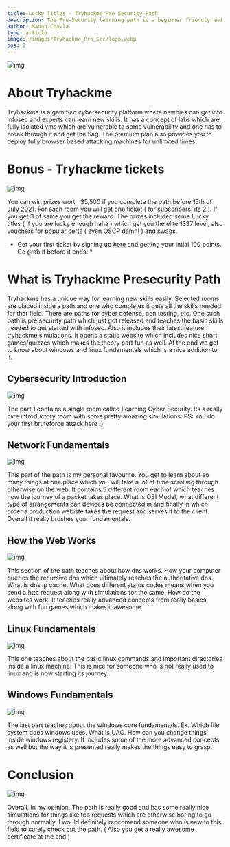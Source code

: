 ```yaml
---
title: Lucky Titles - Tryhackme Pre Security Path
description: The Pre-Security learning path is a beginner friendly and fun way to learn the basics. 
author: Manan Chawla
type: article
image: /images/Tryhackme_Pre_Sec/logo.webp
pos: 2
---
```

![img](/images/Tryhackme_Pre_Sec/logo.webp)
# About Tryhackme

Tryhackme is a gamified cybersecurity platform where newbies can get into infosec and experts can learn new skills. It has a concept of labs which are fully isolated vms which are vulnerable to some vulnerability and one has to break through it and get the flag. The premium plan also provides you to deploy fully browser based attacking machines for unlimited times.

# Bonus - Tryhackme tickets

![img](/images/Tryhackme_Pre_Sec/tickets.webp)

You can win prizes worth $5,500 if you complete the path before 15th of July 2021. For each room you will get one ticket ( for subscribers, its 2 ). If you get 3 of same you get the reward. The prizes included some Lucky titles ( If you are lucky enough haha ) which get you the elite 1337 level, also vouchers for popular certs ( even OSCP damn! ) and swags.
* Get your first ticket by signing up [here](https://tryhackme.com/signup?referrer=a7b70fe042fa5dd991076e6f7b45f53b0a380dc2) and getting your intial 100 points. Go grab it before it ends! *

# What is Tryhackme Presecurity Path

Tryhackme has a unique way for learning new skills easily. Selected rooms are placed inside a path and one who completes it gets all the skills needed for that field. There are paths for cyber defense, pen testing, etc. One such path is pre security path which just got released and teaches the basic skills needed to get started with infosec. Also it includes their latest feature, tryhackme simulations. It opens a static website which includes nice short games/quizzes which makes the theory part fun as well. At the end we get to know about windows and linux fundamentals which is a nice addition to it.

## Cybersecurity Introduction

![img](/images/Tryhackme_Pre_Sec/part1.webp)

The part 1 contains a single room called Learning Cyber Security. Its a really nice introductory room with some pretty amazing simulations. PS: You do your first bruteforce attack here :)


## Network Fundamentals

![img](/images/Tryhackme_Pre_Sec/part2.webp)

This part of the path is my personal favourite. You get to learn about so many things at one place which you will take a lot of time scrolling through otherwise on the web. It contains 5 different room each of which teaches how the journey of a packet takes place. What is OSI Model, what different type of arrangements can devices be connected in and finally in which order a production webiste takes the request and serves it to the client. Overall it really brushes your fundamentals. 

## How the Web Works

![img](/images/Tryhackme_Pre_Sec/part3.webp)

This section of the path teaches abotu how dns works. How your computer queries the recursive dns which ultimately reaches the authoritative dns. What is dns ip cache. What does different status codes means when you send a http request along with simulations for the same. How do the websites work. It teaches really advanced concepts from really basics along with fun games which makes it awesome.

## Linux Fundamentals

![img](/images/Tryhackme_Pre_Sec/part4.webp)

This one teaches about the basic linux commands and important directories inside a linux machine. This is nice for someone who is not really used to linux and is now starting its journey.

## Windows Fundamentals

![img](/images/Tryhackme_Pre_Sec/part5.webp)

The last part teaches about the windows core fundamentals. Ex. Which file system does windows uses. What is UAC. How can you change things inside windows registery. It includes some of the more advanced concepts as well but the way it is presented really makes the things easy to grasp.

# Conclusion

![img](/images/Tryhackme_Pre_Sec/conclusion.webp)

Overall, In my opinion, The path is really good and has some really nice simulations for things like tcp requests which are otherwise boring to go through normally. I would definitely reccomend someone who is new to this field to surely check out the path. ( Also you get a really awesome certificate at the end )